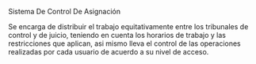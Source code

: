 Sistema De Control De Asignación

Se encarga de distribuir el trabajo equitativamente entre los tribunales de control y de juicio, teniendo en cuenta los
horarios de trabajo y las restricciones que aplican, asi mismo lleva el control de las operaciones realizadas por cada
usuario de acuerdo a su nivel de acceso.